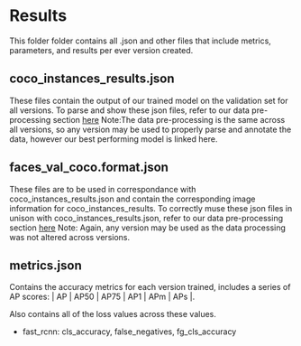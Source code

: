 # Results
This folder folder contains all .json and other files that include metrics, parameters, and results per ever version created. 

## coco_instances_results.json
These files contain the output of our trained model on the validation set for all versions. To parse and show these json files, refer to our data pre-processing section [here](https://colab.research.google.com/drive/1Czv3KcuMujaOg27u2mPzB-Pm4_wfrxn7?usp=sharing) Note:The data pre-processing is the same across all versions, so any version may be used to properly parse and annotate the data, however our best performing model is linked here.

## faces_val_coco.format.json
These files are to be used in correspondance with coco_instances_results.json and contain the corresponding image information for coco_instances_results. To correctly muse these json files in unison with coco_instances_results.json, refer to our data pre-processing section [here](https://colab.research.google.com/drive/1Czv3KcuMujaOg27u2mPzB-Pm4_wfrxn7?usp=sharing) Note: Again, any version may be used as the data processing was not altered across versions.

## metrics.json
Contains the accuracy metrics for each version trained, includes a series of AP scores: 
| AP | AP50 | AP75 | AP1 | APm | APs |.

Also contains all of the loss values across these values. 
- fast_rcnn: cls_accuracy, false_negatives, fg_cls_accuracy 
